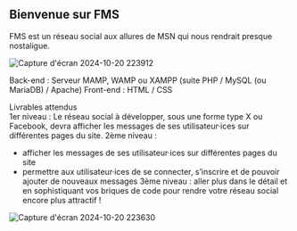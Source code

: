 Bienvenue sur FMS
-
FMS est un réseau social aux allures de MSN qui nous rendrait presque nostaligue. 

![Capture d'écran 2024-10-20 223912](https://github.com/user-attachments/assets/82ca3c8d-c93c-4571-a1a6-0e6fdbb12150)

Back-end : Serveur MAMP, WAMP ou XAMPP (suite PHP / MySQL (ou MariaDB) / Apache)
Front-end : HTML / CSS

Livrables attendus  
1er niveau : Le réseau social à développer, sous une forme type X ou Facebook, devra afficher les messages de ses utilisateur·ices sur différentes pages du site.
2ème niveau : 
- afficher les messages de ses utilisateur·ices sur différentes pages du site
- permettre aux utilisateur·ices de se connecter, s’inscrire et de pouvoir ajouter de nouveaux messages
3ème niveau : aller plus dans le détail et en sophistiquant vos briques de code pour rendre votre réseau social encore plus attractif !


![Capture d'écran 2024-10-20 223630](https://github.com/user-attachments/assets/156afa22-e722-4cb9-a65c-18a0932588fc)
